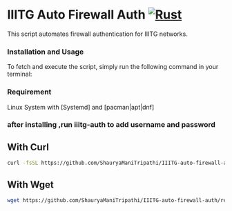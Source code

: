 # IIITG Auto Firewall Auth [![Rust](https://img.shields.io/badge/language-Rust-orange.svg?logo=rust)](https://www.rust-lang.org/)
This script automates firewall authentication for IIITG networks.

### Installation and Usage
To fetch and execute the script, simply run the following command in your terminal:
### Requirement
Linux System with [Systemd] and [pacman|apt|dnf]
### after installing ,run iiitg-auth to add username and password

## With Curl
```bash
curl -fsSL https://github.com/ShauryaManiTripathi/IIITG-auto-firewall-auth/releases/download/release/manager.sh -o manager.sh && chmod +x manager.sh && sudo ./manager.sh
```

## With Wget
```bash
wget https://github.com/ShauryaManiTripathi/IIITG-auto-firewall-auth/releases/download/release/manager.sh -O manager.sh && chmod +x manager.sh && sudo ./manager.sh
```

